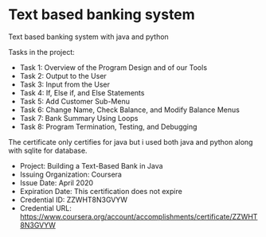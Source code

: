 # Text based banking system
Text based banking system with java and python

Tasks in the project:

- Task 1: Overview of the Program Design and of our Tools
- Task 2: Output to the User
- Task 3: Input from the User
- Task 4: If, Else if, and Else Statements
- Task 5: Add Customer Sub-Menu
- Task 6: Change Name, Check Balance, and Modify Balance Menus
- Task 7: Bank Summary Using Loops
- Task 8: Program Termination, Testing, and Debugging



The certificate only certifies for java but i used both java and python along with sqlite for database.

- Project: Building a Text-Based Bank in Java
- Issuing Organization: Coursera
- Issue Date: April 2020
- Expiration Date: This certification does not expire
- Credential ID: ZZWHT8N3GVYW
- Credential URL: https://www.coursera.org/account/accomplishments/certificate/ZZWHT8N3GVYW

